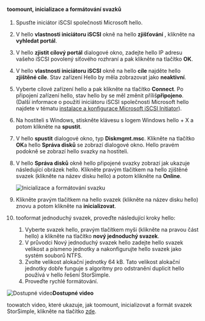 <!--author=SharS last changed: 9/17/15-->

#### <a name="toomount-initialize-and-format-a-volume"></a>toomount, inicializace a formátování svazků
1. Spusťte iniciátor iSCSI společnosti Microsoft hello.
2. V hello **vlastnosti iniciátoru iSCSI** okně na hello **zjišťování** , klikněte na **vyhledat portál**.
3. V hello **zjistit cílový portál** dialogové okno, zadejte hello IP adresu vašeho iSCSI povolený síťového rozhraní a pak klikněte na tlačítko **OK**. 
4. V hello **vlastnosti iniciátoru iSCSI** okně na hello **cíle** najděte hello **zjištěné cíle**. Stav zařízení Hello by měla zobrazovat jako **neaktivní**.
5. Vyberte cílové zařízení hello a pak klikněte na tlačítko **Connect**. Po připojení zařízení hello, stav hello by se měl změnit příliš**připojeno**. (Další informace o použití iniciátoru iSCSI společnosti Microsoft hello najdete v tématu [instalace a konfigurace Microsoft iSCSI Initiator][1]).
6. Na hostiteli s Windows, stiskněte klávesu s logem Windows hello + X a potom klikněte na **spustit**. 
7. V hello **spustit** dialogové okno, typ **Diskmgmt.msc**. Klikněte na tlačítko **OK**a hello **Správa disků** se zobrazí dialogové okno. Hello pravém podokně se zobrazí hello svazky na hostiteli.
8. V hello **Správa disků** okně hello připojené svazky zobrazí jak ukazuje následující obrázek hello. Klikněte pravým tlačítkem na hello zjištěné svazek (klikněte na název disku hello) a potom klikněte na **Online**.
   
     ![Inicializace a formátování svazku](./media/storsimple-mount-initialize-format-volume/HCS_InitializeFormatVolume-include.png) 
9. Klikněte pravým tlačítkem na hello svazek (klikněte na název disku hello) znovu a potom klikněte na **inicializovat**.
10. tooformat jednoduchý svazek, proveďte následující kroky hello:
    
    1. Vyberte svazek hello, pravým tlačítkem myši (klikněte na pravou část hello) a klikněte na tlačítko **nový jednoduchý svazek**.
    2. V průvodci Nový jednoduchý svazek hello zadejte hello svazek velikost a písmeno jednotky a nakonfigurujte hello svazek jako systém souborů NTFS.
    3. Zvolte velikost alokační jednotky 64 kB. Tato velikost alokační jednotky dobře funguje s algoritmy pro odstranění duplicit hello používá v hello řešení StorSimple.
    4. Proveďte rychlé formátování.

![Dostupné video](./media/storsimple-mount-initialize-format-volume/Video_icon.png)**Dostupné video**

toowatch video, které ukazuje, jak toomount, inicializovat a formát svazek StorSimple, klikněte na tlačítko [zde](https://azure.microsoft.com/documentation/videos/mount-initialize-and-format-a-storsimple-volume/).

<!--Link references-->
[1]: https://technet.microsoft.com/library/ee338480(WS.10).aspx
